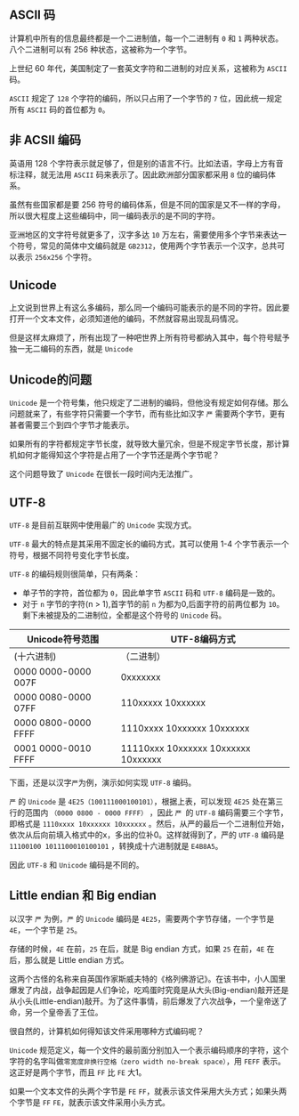 ## ASCII 码

计算机中所有的信息最终都是一个二进制值，每一个二进制有 `0` 和 `1` 两种状态。八个二进制可以有 256 种状态，这被称为一个字节。

上世纪 60 年代，美国制定了一套英文字符和二进制的对应关系，这被称为 `ASCII` 码。

`ASCII` 规定了 `128` 个字符的编码，所以只占用了一个字节的 `7` 位，因此统一规定所有 `ASCII` 码的首位都为 `0`。

## 非 ACSII 编码

英语用 128 个字符表示就足够了，但是别的语言不行。比如法语，字母上方有音标注释，就无法用 `ASCII` 码来表示了。因此欧洲部分国家都采用 `8` 位的编码体系。

虽然有些国家都是要 256 符号的编码体系，但是不同的国家是又不一样的字母，所以很大程度上这些编码中，同一编码表示的是不同的字符。

亚洲地区的文字符号就更多了，汉字多达 `10` 万左右，需要使用多个字节来表达一个符号，常见的简体中文编码就是 `GB2312`，使用两个字节表示一个汉字，总共可以表示 `256x256` 个字符。


## Unicode 

上文说到世界上有这么多编码，那么同一个编码可能表示的是不同的字符。因此要打开一个文本文件，必须知道他的编码，不然就容易出现乱码情况。

但是这样太麻烦了，所有出现了一种吧世界上所有符号都纳入其中，每个符号赋予独一无二编码的东西，就是 `Unicode`

## Unicode的问题

`Unicode` 是一个符号集，他只规定了二进制的编码，但他没有规定如何存储。那么问题就来了，有些字符只需要一个字节，而有些比如汉字 `严` 需要两个字节，更有甚者需要三个到四个字节才能表示。

如果所有的字符都规定字节长度，就导致大量冗余，但是不规定字节长度，那计算机如何才能得知这个字符是占用了一个字节还是两个字节呢？

这个问题导致了 `Unicode` 在很长一段时间内无法推广。

## UTF-8

`UTF-8` 是目前互联网中使用最广的 `Unicode` 实现方式。

`UTF-8` 最大的特点是其采用不固定长的编码方式，其可以使用 1-4 个字节表示一个符号，根据不同符号变化字节长度。

`UTF-8` 的编码规则很简单，只有两条：

+ 单子节的字符，首位都为 `0`，因此单字节 `ASCII` 码和 `UTF-8` 编码是一致的。
+ 对于 `n` 字节的字符(n > 1),首字节的前 `n` 为都为0,后面字符的前两位都为 `10`。剩下未被提及的二进制位，全都是这个符号的 `Unicode` 码。

|Unicode符号范围     |        UTF-8编码方式|
|--|--|
|(十六进制)        |              （二进制）|
0000 0000-0000 007F | 0xxxxxxx
0000 0080-0000 07FF | 110xxxxx 10xxxxxx
0000 0800-0000 FFFF | 1110xxxx 10xxxxxx 10xxxxxx
0001 0000-0010 FFFF | 11110xxx 10xxxxxx 10xxxxxx 10xxxxxx


下面，还是以汉字`严`为例，演示如何实现 `UTF-8` 编码。

`严` 的 `Unicode` 是 `4E25（100111000100101）`，根据上表，可以发现 `4E25` 处在第三行的范围内 `（0000 0800 - 0000 FFFF）` ，因此 `严 `的 `UTF-8` 编码需要三个字节，即格式是 `1110xxxx 10xxxxxx 10xxxxxx` 。然后，从严的最后一个二进制位开始，依次从后向前填入格式中的x，多出的位补0。这样就得到了，严的 `UTF-8` 编码是 `11100100 1011100010100101` ，转换成十六进制就是 `E4B8A5`。

因此 `UTF-8` 和 `Unicode` 编码是不同的。

## Little endian 和 Big endian

以汉字 `严` 为例，`严` 的 `Unicode` 编码是 `4E25`，需要两个字节存储，一个字节是 `4E`，一个字节是 `25`。

存储的时候，`4E` 在前，`25` 在后，就是 Big endian 方式，如果 `25` 在前，`4E` 在后，那么就是 Little endian 方式。

这两个古怪的名称来自英国作家斯威夫特的《格列佛游记》。在该书中，小人国里爆发了内战，战争起因是人们争论，吃鸡蛋时究竟是从大头(Big-endian)敲开还是从小头(Little-endian)敲开。为了这件事情，前后爆发了六次战争，一个皇帝送了命，另一个皇帝丢了王位。

很自然的，计算机如何得知该文件采用哪种方式编码呢？

`Unicode` 规范定义，每一个文件的最前面分别加入一个表示编码顺序的字符，这个字符的名字叫做`零宽度非换行空格（zero width no-break space）`，用 `FEFF` 表示。这正好是两个字节，而且 `FF` 比 `FE` 大1。

如果一个文本文件的头两个字节是 `FE` `FF`，就表示该文件采用大头方式；如果头两个字节是 `FF` `FE`，就表示该文件采用小头方式。

